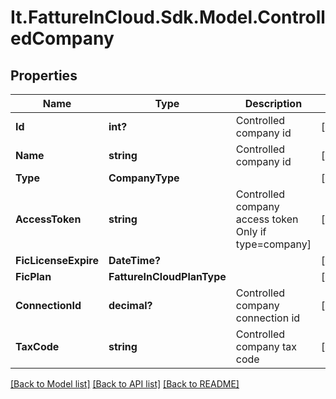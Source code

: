 # It.FattureInCloud.Sdk.Model.ControlledCompany

## Properties

Name | Type | Description | Notes
------------ | ------------- | ------------- | -------------
**Id** | **int?** | Controlled company id | [optional] 
**Name** | **string** | Controlled company id | [optional] 
**Type** | **CompanyType** |  | [optional] 
**AccessToken** | **string** | Controlled company access token Only if type&#x3D;company] | [optional] 
**FicLicenseExpire** | **DateTime?** |  | [optional] 
**FicPlan** | **FattureInCloudPlanType** |  | [optional] 
**ConnectionId** | **decimal?** | Controlled company connection id | [optional] 
**TaxCode** | **string** | Controlled company tax code | [optional] 

[[Back to Model list]](../README.md#documentation-for-models) [[Back to API list]](../README.md#documentation-for-api-endpoints) [[Back to README]](../README.md)

